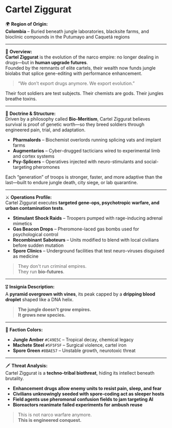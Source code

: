 # Cartel Ziggurat

🌍 **Region of Origin:**  
**Colombia** – Buried beneath jungle laboratories, blacksite farms, and bioclinic compounds in the Putumayo and Caquetá regions

---

🎴 **Overview:**  
**Cartel Ziggurat** is the evolution of the narco empire: no longer dealing in drugs—but in **human upgrade futures**.  
Founded by the remnants of elite cartels, their wealth now funds jungle biolabs that splice gene-editing with performance enhancement.

> “We don’t export drugs anymore. We export evolution.”

Their foot soldiers are test subjects. Their chemists are gods. Their jungles breathe toxins.

---

🧠 **Doctrine & Structure:**  
Driven by a philosophy called **Bio-Meritism**, Cartel Ziggurat believes survival is proof of genetic worth—so they breed soldiers through engineered pain, trial, and adaptation.

- **Pharmalords** – Biochemist overlords running splicing vats and implant farms  
- **Augmentarios** – Cyber-drugged tacticians wired to experimental limb and cortex systems  
- **Psy-Splicers** – Operatives injected with neuro-stimulants and social-targeting pheromones

Each “generation” of troops is stronger, faster, and more adaptive than the last—built to endure jungle death, city siege, or lab quarantine.

---

⚔️ **Operations Profile:**  
Cartel Ziggurat executes **targeted gene-ops, psychotropic warfare, and urban contamination tests**.

- **Stimulant Shock Raids** – Troopers pumped with rage-inducing adrenal mimetics  
- **Gas Beacon Drops** – Pheromone-laced gas bombs used for psychological control  
- **Recombinant Saboteurs** – Units modified to blend with local civilians before sudden mutation  
- **Spore Clinics** – Underground facilities that test neuro-viruses disguised as medicine

> They don't run criminal empires.  
> They run **bio-futures**.

---

🎖️ **Insignia Description:**  
A **pyramid overgrown with vines**, its peak capped by a **dripping blood droplet** shaped like a DNA helix.

> **The jungle doesn't grow empires.  
> It grows new species.**

---

🎨 **Faction Colors:**

- **Jungle Amber** `#C49E5C` – Tropical decay, chemical legacy  
- **Machete Steel** `#5F5F5F` – Surgical violence, cartel iron  
- **Spore Green** `#8BAE57` – Unstable growth, neurotoxic threat

---

🗡️ **Threat Analysis:**  
Cartel Ziggurat is a **techno-tribal biothreat**, hiding its intellect beneath brutality.

- **Enhancement drugs allow enemy units to resist pain, sleep, and fear**  
- **Civilians unknowingly seeded with spore-coding act as sleeper hosts**  
- **Field agents use pheromonal confusion fields to jam targeting AI**  
- **Bioreactors reanimate failed experiments for ambush reuse**

> This is not narco warfare anymore.  
> **This is engineered conquest.**
